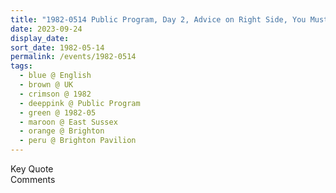 ```yaml
---
title: "1982-0514 Public Program, Day 2, Advice on Right Side, You Must Become the Spirit, Brighton Pavilion, Brighton, East Sussex, UK"
date: 2023-09-24
display_date: 
sort_date: 1982-05-14
permalink: /events/1982-0514
tags:
  - blue @ English
  - brown @ UK
  - crimson @ 1982
  - deeppink @ Public Program
  - green @ 1982-05
  - maroon @ East Sussex
  - orange @ Brighton
  - peru @ Brighton Pavilion
---
```


<wave-list>
  <list-title color="green" width="75">Key Quote</list-title>
  <list-item color="BlanchedAlmond"  width="200"></list-item>
  <list-item color="Lavender"></list-item>
  <list-item color="BlanchedAlmond"></list-item>
</wave-list>

<br>

<wave-list>
  <list-title color="green" width="75">Comments</list-title>
  <list-item color="BlanchedAlmond"  width="200"></list-item>
  <list-item color="Lavender"></list-item>
  <list-item color="BlanchedAlmond"></list-item>
</wave-list>